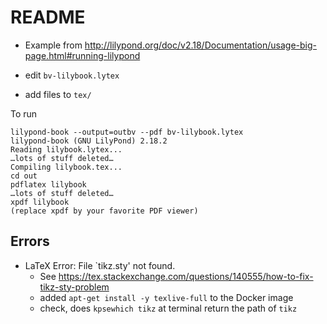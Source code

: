 # README

* Example from http://lilypond.org/doc/v2.18/Documentation/usage-big-page.html#running-lilypond


* edit `bv-lilybook.lytex`
* add files to `tex/`

To run

``` shell
lilypond-book --output=outbv --pdf bv-lilybook.lytex
lilypond-book (GNU LilyPond) 2.18.2 
Reading lilybook.lytex...
…lots of stuff deleted…
Compiling lilybook.tex...
cd out
pdflatex lilybook
…lots of stuff deleted…
xpdf lilybook
(replace xpdf by your favorite PDF viewer)

```

## Errors

* LaTeX Error: File `tikz.sty' not found.
  * See https://tex.stackexchange.com/questions/140555/how-to-fix-tikz-sty-problem
  * added `apt-get install -y texlive-full` to the Docker image
  * check, does `kpsewhich tikz` at terminal return the path of `tikz`
  
